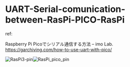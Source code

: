 # UART-Serial-comunication-between-RasPi-PICO-RasPi

ref:

Raspberry Pi Picoでシリアル通信する方法 – imo Lab. https://garchiving.com/how-to-use-uart-with-pico/

![RasPi3-pin](https://user-images.githubusercontent.com/1296728/140378322-bac8731d-f681-4145-85ea-cf70dcf26686.png)![RasPi_pico_pin](https://user-images.githubusercontent.com/1296728/140378483-07c6a383-412f-44c8-bb2d-32a5e9e70c20.png)


